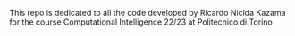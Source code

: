 This repo is dedicated to all the code developed by Ricardo Nicida Kazama for the course Computational Intelligence 22/23 at Politecnico di Torino
